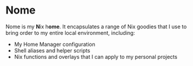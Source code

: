 # Nome

Nome is my **N**ix h**ome**. It encapsulates a range of Nix goodies that I use to bring order to my entire local environment, including:

* My Home Manager configuration
* Shell aliases and helper scripts
* Nix functions and overlays that I can apply to my personal projects
